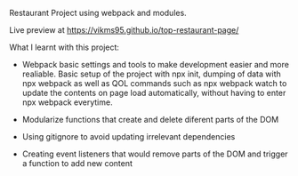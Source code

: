 Restaurant Project using webpack and modules.

Live preview at https://vikms95.github.io/top-restaurant-page/

What I learnt with this project: 
- Webpack basic settings and tools to make development easier and more realiable. Basic setup of the project with npx init, dumping of data with npx webpack as well as QOL commands such as npx webpack watch to update the contents on page load automatically, without having to enter npx webpack everytime.

- Modularize functions that create and delete diferent parts of the DOM

- Using gitignore to avoid updating irrelevant dependencies 

- Creating event listeners that would remove parts of the DOM and trigger a function to add new content


